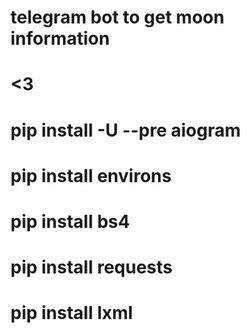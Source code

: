 # telegram bot to get moon information
# <3
# pip install -U --pre aiogram
# pip install environs
# pip install bs4
# pip install requests
# pip install lxml